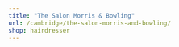 ```yaml
---
title: "The Salon Morris & Bowling"
url: /cambridge/the-salon-morris-and-bowling/
shop: hairdresser
---
```

